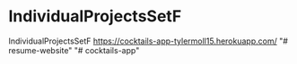 # IndividualProjectsSetF
IndividualProjectsSetF
https://cocktails-app-tylermoll15.herokuapp.com/
"# resume-website" 
"# cocktails-app" 
